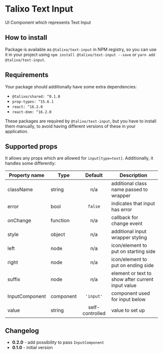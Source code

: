 # Talixo Text Input

UI Component which represents Text Input

## How to install

Package is available as `@talixo/text-input` in NPM registry, so you can use it in your project
using `npm install @talixo/text-input --save` or `yarn add @talixo/text-input`.

## Requirements

Your package should additionally have some extra dependencies:

- `@talixo/shared: ^0.1.0`
- `prop-types: ^15.6.1`
- `react: ^16.2.0`
- `react-dom: ^16.2.0`

These packages are required by `@talixo/text-input`, but you have to install them manually,
to avoid having different versions of these in your application.

## Supported props
It allows any props which are allowed for `input[type=text]`. Additionally, it handles some differently:

Property name  | Type      | Default         | Description
---------------|-----------|:---------------:|--------------------------------
className      | string    | n/a             | additional class name passed to wrapper
error          | bool      | `false`         | indicates that input has error
onChange       | function  | n/a             | callback for change event
style          | object    | n/a             | additional input wrapper styling
left           | node      | n/a             | icon/element to put on starting side
right          | node      | n/a             | icon/element to put on ending side
suffix         | node      | n/a             | element or text to show after current input value
InputComponent | component | `'input'`       | component used for input below
value          | string    | self-controlled | value to set up

## Changelog

- **0.2.0** - add possibility to pass `InputComponent`
- **0.1.0** - initial version
